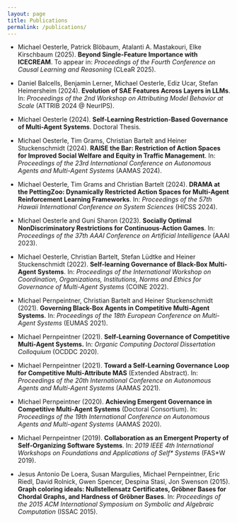 ```yaml
---
layout: page
title: Publications
permalink: /publications/
---
```


- Michael Oesterle, Patrick Blöbaum, Atalanti A. Mastakouri, Elke Kirschbaum (2025). **Beyond Single-Feature Importance with ICECREAM**. To appear in: _Proceedings of the Fourth Conference on Causal Learning and Reasoning_ (CLeaR 2025).

- Daniel Balcells, Benjamin Lerner, Michael Oesterle, Ediz Ucar, Stefan Heimersheim (2024). **Evolution of SAE Features Across Layers in LLMs**. In: _Proceedings of the 2nd Workshop on Attributing Model Behavior at Scale_ (ATTRIB 2024 @ NeurIPS).

- Michael Oesterle (2024). **Self-Learning Restriction-Based Governance of Multi-Agent Systems**. Doctoral Thesis.

- Michael Oesterle, Tim Grams, Christian Bartelt and Heiner Stuckenschmidt (2024). **RAISE the Bar: Restriction of Action Spaces for Improved Social Welfare and Equity in Traffic Management**. In: _Proceedings of the 23rd International Conference on Autonomous Agents and Multi-Agent Systems_ (AAMAS 2024).

- Michael Oesterle, Tim Grams and Christian Bartelt (2024). **DRAMA at the PettingZoo: Dynamically Restricted Action Spaces for Multi-Agent Reinforcement Learning Frameworks**. In: _Proceedings of the 57th Hawaii International Conference on System Sciences_ (HICSS 2024).

- Michael Oesterle and Guni Sharon (2023). **Socially Optimal NonDiscriminatory Restrictions for Continuous-Action Games**. In: _Proceedings of the 37th AAAI Conference on Artificial Intelligence_ (AAAI 2023).

- Michael Oesterle, Christian Bartelt, Stefan Lüdtke and Heiner Stuckenschmidt (2022). **Self-learning Governance of Black-Box Multi-Agent Systems**. In: _Proceedings of the International Workshop on Coordination, Organizations, Institutions, Norms and Ethics for Governance of Multi-Agent Systems_ (COINE 2022).

- Michael Pernpeintner, Christian Bartelt and Heiner Stuckenschmidt (2021). **Governing Black-Box Agents in Competitive Multi-Agent Systems**. In: _Proceedings of the 18th European Conference on Multi-Agent Systems_ (EUMAS 2021).

- Michael Pernpeintner (2021). **Self-Learning Governance of Competitive Multi-Agent Systems.** In: _Organic Computing Doctoral Dissertation Colloquium_ (OCDDC 2020).

- Michael Pernpeintner (2021). **Toward a Self-Learning Governance Loop for Competitive Multi-Attribute MAS** (Extended Abstract). In: _Proceedings of the 20th International Conference on Autonomous Agents and Multi-Agent Systems_ (AAMAS 2021).

- Michael Pernpeintner (2020). **Achieving Emergent Governance in Competitive Multi-Agent Systems** (Doctoral Consortium). In: _Proceedings of the 19th International Conference on Autonomous Agents and Multi-agent Systems_ (AAMAS 2020).

- Michael Pernpeintner (2019). **Collaboration as an Emergent Property of Self-Organizing Software Systems**. In: _2019 IEEE 4th International Workshops on Foundations and Applications of Self* Systems_ (FAS*W 2019).

- Jesus Antonio De Loera, Susan Margulies, Michael Pernpeintner, Eric Riedl, David Rolnick, Gwen Spencer, Despina Stasi, Jon Swenson (2015). **Graph coloring ideals: Nullstellensatz Certificates, Gröbner Bases for Chordal Graphs, and Hardness of Gröbner Bases**. In: _Proceedings of the 2015 ACM International Symposium on Symbolic and Algebraic Computation_ (ISSAC 2015).